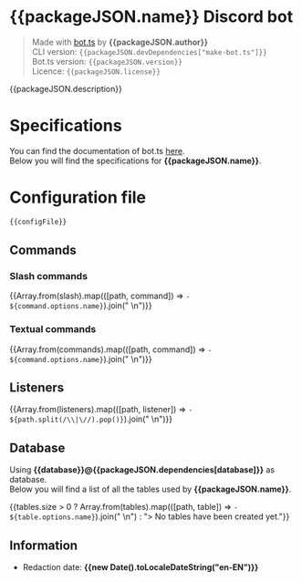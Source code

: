 # {{packageJSON.name}} Discord bot

> Made with [bot.ts](https://ghom.gitbook.io/bot-ts/) by **{{packageJSON.author}}**  
> CLI version: `{{packageJSON.devDependencies["make-bot.ts"]}}`  
> Bot.ts version: `{{packageJSON.version}}`  
> Licence: `{{packageJSON.license}}`

{{packageJSON.description}}

# Specifications

You can find the documentation of bot.ts [here](https://ghom.gitbook.io/bot-ts/).  
Below you will find the specifications for **{{packageJSON.name}}**.  

# Configuration file

```ts
{{configFile}}
```

## Commands

### Slash commands

{{Array.from(slash).map(([path, command]) => `- ${command.options.name}`).join("  \n")}}

### Textual commands

{{Array.from(commands).map(([path, command]) => `- ${command.options.name}`).join("  \n")}}

## Listeners

{{Array.from(listeners).map(([path, listener]) => `- ${path.split(/\\|\//).pop()}`).join("  \n")}}

## Database

Using **{{database}}@{{packageJSON.dependencies[database]}}** as database.  
Below you will find a list of all the tables used by **{{packageJSON.name}}**.

{{tables.size > 0 ? Array.from(tables).map(([path, table]) => `- ${table.options.name}`).join("  \n") : "> No tables have been created yet."}}

## Information

- Redaction date: **{{new Date().toLocaleDateString("en-EN")}}**
